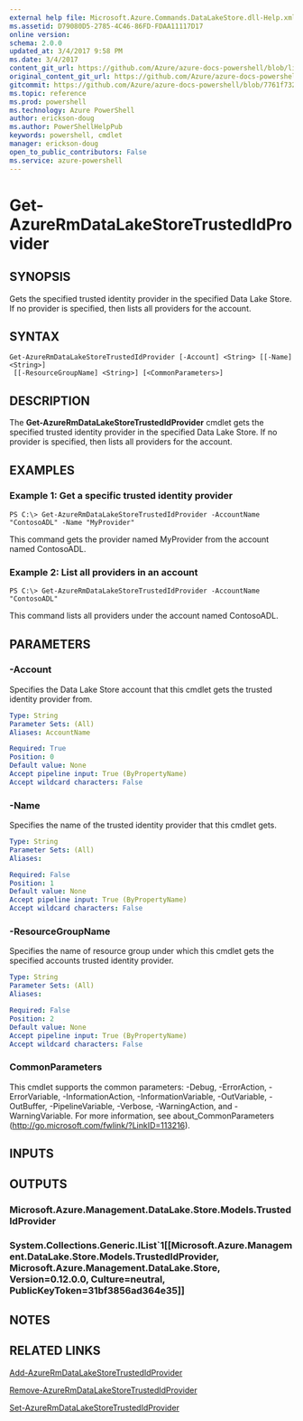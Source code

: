 ```yaml
---
external help file: Microsoft.Azure.Commands.DataLakeStore.dll-Help.xml
ms.assetid: D79080D5-2785-4C46-86FD-FDAA11117D17
online version: 
schema: 2.0.0
updated_at: 3/4/2017 9:58 PM
ms.date: 3/4/2017
content_git_url: https://github.com/Azure/azure-docs-powershell/blob/live/azureps-cmdlets-docs/ResourceManager/AzureRM.DataLakeStore/v3.3.0/Get-AzureRmDataLakeStoreTrustedIdProvider.md
original_content_git_url: https://github.com/Azure/azure-docs-powershell/blob/live/azureps-cmdlets-docs/ResourceManager/AzureRM.DataLakeStore/v3.3.0/Get-AzureRmDataLakeStoreTrustedIdProvider.md
gitcommit: https://github.com/Azure/azure-docs-powershell/blob/7761f732d57261bdc233763ac2d243d320e93043/azureps-cmdlets-docs/ResourceManager/AzureRM.DataLakeStore/v3.3.0/Get-AzureRmDataLakeStoreTrustedIdProvider.md
ms.topic: reference
ms.prod: powershell
ms.technology: Azure PowerShell
author: erickson-doug
ms.author: PowerShellHelpPub
keywords: powershell, cmdlet
manager: erickson-doug
open_to_public_contributors: False
ms.service: azure-powershell
---
```


# Get-AzureRmDataLakeStoreTrustedIdProvider

## SYNOPSIS
Gets the specified trusted identity provider in the specified Data Lake Store.
If no provider is specified, then lists all providers for the account.

## SYNTAX

```
Get-AzureRmDataLakeStoreTrustedIdProvider [-Account] <String> [[-Name] <String>]
 [[-ResourceGroupName] <String>] [<CommonParameters>]
```

## DESCRIPTION
The **Get-AzureRmDataLakeStoreTrustedIdProvider** cmdlet gets the specified trusted identity provider in the specified Data Lake Store.
If no provider is specified, then lists all providers for the account.

## EXAMPLES

### Example 1: Get a specific trusted identity provider
```
PS C:\> Get-AzureRmDataLakeStoreTrustedIdProvider -AccountName "ContosoADL" -Name "MyProvider"
```

This command gets the provider named MyProvider from the account named ContosoADL.

### Example 2: List all providers in an account
```
PS C:\> Get-AzureRmDataLakeStoreTrustedIdProvider -AccountName "ContosoADL"
```

This command lists all providers under the account named ContosoADL.

## PARAMETERS

### -Account
Specifies the Data Lake Store account that this cmdlet gets the trusted identity provider from.

```yaml
Type: String
Parameter Sets: (All)
Aliases: AccountName

Required: True
Position: 0
Default value: None
Accept pipeline input: True (ByPropertyName)
Accept wildcard characters: False
```

### -Name
Specifies the name of the trusted identity provider that this cmdlet gets.

```yaml
Type: String
Parameter Sets: (All)
Aliases: 

Required: False
Position: 1
Default value: None
Accept pipeline input: True (ByPropertyName)
Accept wildcard characters: False
```

### -ResourceGroupName
Specifies the name of resource group under which this cmdlet gets the specified accounts trusted identity provider.

```yaml
Type: String
Parameter Sets: (All)
Aliases: 

Required: False
Position: 2
Default value: None
Accept pipeline input: True (ByPropertyName)
Accept wildcard characters: False
```

### CommonParameters
This cmdlet supports the common parameters: -Debug, -ErrorAction, -ErrorVariable, -InformationAction, -InformationVariable, -OutVariable, -OutBuffer, -PipelineVariable, -Verbose, -WarningAction, and -WarningVariable. For more information, see about_CommonParameters (http://go.microsoft.com/fwlink/?LinkID=113216).

## INPUTS

## OUTPUTS

### Microsoft.Azure.Management.DataLake.Store.Models.TrustedIdProvider

### System.Collections.Generic.IList`1[[Microsoft.Azure.Management.DataLake.Store.Models.TrustedIdProvider, Microsoft.Azure.Management.DataLake.Store, Version=0.12.0.0, Culture=neutral, PublicKeyToken=31bf3856ad364e35]]

## NOTES

## RELATED LINKS

[Add-AzureRmDataLakeStoreTrustedIdProvider](xref:ResourceManager/AzureRM.DataLakeStore/v3.3.0/Add-AzureRmDataLakeStoreTrustedIdProvider.md)

[Remove-AzureRmDataLakeStoreTrustedIdProvider](xref:ResourceManager/AzureRM.DataLakeStore/v3.3.0/Remove-AzureRmDataLakeStoreTrustedIdProvider.md)

[Set-AzureRmDataLakeStoreTrustedIdProvider](xref:ResourceManager/AzureRM.DataLakeStore/v3.3.0/Set-AzureRmDataLakeStoreTrustedIdProvider.md)
